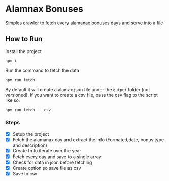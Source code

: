 # Alamnax Bonuses

Simples crawler to fetch every alamanax bonuses days and serve into a file

## How to Run

Install the project

```bash
npm i
```

Run the command to fetch the data

```bash
npm run fetch
```

By default it will create a alamax.json file under the `output` folder (not versioned).
If you want to create a csv file, pass the csv flag to the script like so.

```bash
npm run fetch -- csv
```

### Steps

- [x] Setup the project
- [x] Fetch the alamanax day and extract the info (Formated,date, bonus type and description)
- [x] Create fn to iterate over the year
- [x] Fetch every day and save to a single array
- [x] Check for data in json before fetching
- [x] Create option so save file as csv
- [x] Save to csv
